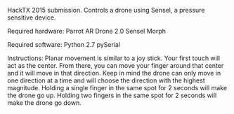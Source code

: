 HackTX 2015 submission. Controls a drone using Sensel, a pressure sensitive device.

Required hardware:
Parrot AR Drone 2.0
Sensel Morph

Required software:
Python 2.7
pySerial

Instructions:
Planar movement is similar to a joy stick. Your first touch will act as the center. From there, you can move your finger around that center and it will move in that direction. Keep in mind the drone can only move in one direction at a time and will choose the direction with the highest magnitude.
Holding a single finger in the same spot for 2 seconds will make the drone go up. Holding two fingers in the same spot for 2 seconds will make the drone go down.
